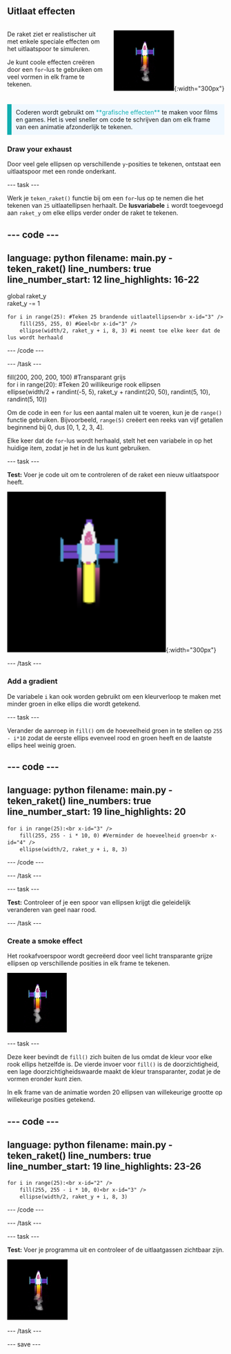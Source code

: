 ## Uitlaat effecten

<div style="display: flex; flex-wrap: wrap">
<div style="flex-basis: 200px; flex-grow: 1; margin-right: 15px;">

De raket ziet er realistischer uit met enkele speciale effecten om het uitlaatspoor te simuleren. 

Je kunt coole effecten creëren door een `for`-lus te gebruiken om veel vormen in elk frame te tekenen.

</div>
<div>

![De raket halverwege de vlucht met een uitlaatspoor.](images/flying_rocket.gif){:width="300px"}

</div>
</div>

<p style="border-left: solid; border-width:10px; border-color: #0faeb0; background-color: aliceblue; padding: 10px;">
Coderen wordt gebruikt om <span style="color: #0faeb0">**grafische effecten**</span> te maken voor films en games. Het is veel sneller om code te schrijven dan om elk frame van een animatie afzonderlijk te tekenen. </p>

### Draw your exhaust

Door veel gele ellipsen op verschillende `y`-posities te tekenen, ontstaat een uitlaatspoor met een ronde onderkant.

--- task ---

Werk je `teken_raket()` functie bij om een `for`-lus op te nemen die het tekenen van `25` uitlaatellipsen herhaalt. De **lusvariabele** `i` wordt toegevoegd aan `raket_y` om elke ellips verder onder de raket te tekenen.

--- code ---
---
language: python filename: main.py - teken_raket() line_numbers: true line_number_start: 12
line_highlights: 16-22
---

global raket_y   
raket_y -= 1   

    for i in range(25): #Teken 25 brandende uitlaatellipsen<br x-id="3" />
        fill(255, 255, 0) #Geel<br x-id="3" />
        ellipse(width/2, raket_y + i, 8, 3) #i neemt toe elke keer dat de lus wordt herhaald


--- /code ---

--- /task ---

fill(200, 200, 200, 100) #Transparant grijs   
for i in range(20): #Teken 20 willikeurige rook ellipsen    
ellipse(width/2 + randint(-5, 5), raket_y + randint(20, 50), randint(5, 10), randint(5, 10))

Om de code in een `for` lus een aantal malen uit te voeren, kun je de `range()` functie gebruiken. Bijvoorbeeld, `range(5)` creëert een reeks van vijf getallen beginnend bij 0, dus [0, 1, 2, 3, 4].

Elke keer dat de `for`-lus wordt herhaald, stelt het een variabele in op het huidige item, zodat je het in de lus kunt gebruiken.

--- task ---

**Test:** Voer je code uit om te controleren of de raket een nieuw uitlaatspoor heeft.

![Een close-up van de raket met een uitlaatspoor.](images/rocket_exhaust.png){:width="300px"}

--- /task ---

### Add a gradient

De variabele `i` kan ook worden gebruikt om een kleurverloop te maken met minder groen in elke ellips die wordt getekend.

--- task ---

Verander de aanroep in `fill()` om de hoeveelheid groen in te stellen op `255 - i*10` zodat de eerste ellips evenveel rood en groen heeft en de laatste ellips heel weinig groen.

--- code ---
---
language: python filename: main.py - teken_raket() line_numbers: true line_number_start: 19
line_highlights: 20
---

    for i in range(25):<br x-id="3" />
        fill(255, 255 - i * 10, 0) #Verminder de hoeveelheid groen<br x-id="4" />
        ellipse(width/2, raket_y + i, 8, 3)

--- /code ---

--- /task ---

--- task ---

**Test:** Controleer of je een spoor van ellipsen krijgt die geleidelijk veranderen van geel naar rood.

--- /task ---

### Create a smoke effect

Het rookafvoerspoor wordt gecreëerd door veel licht transparante grijze ellipsen op verschillende posities in elk frame te tekenen.

![Een langzame animatie van het rookeffect.](images/rocket_smoke.gif)

--- task ---

Deze keer bevindt de `fill()` zich buiten de lus omdat de kleur voor elke rook ellips hetzelfde is. De vierde invoer voor `fill()` is de doorzichtigheid, een lage doorzichtigheidswaarde maakt de kleur transparanter, zodat je de vormen eronder kunt zien.

In elk frame van de animatie worden 20 ellipsen van willekeurige grootte op willekeurige posities getekend.

--- code ---
---
language: python filename: main.py - teken_raket() line_numbers: true line_number_start: 19
line_highlights: 23-26
---

    for i in range(25):<br x-id="2" />
        fill(255, 255 - i * 10, 0)<br x-id="3" />
        ellipse(width/2, raket_y + i, 8, 3)

--- /code ---

--- /task ---

--- task ---

**Test:** Voer je programma uit en controleer of de uitlaatgassen zichtbaar zijn.

![Een close-up van de raket en het uitlaatspoor met toegevoegde rook.](images/rocket_exhaust_circles.gif)

--- /task ---

--- save ---
